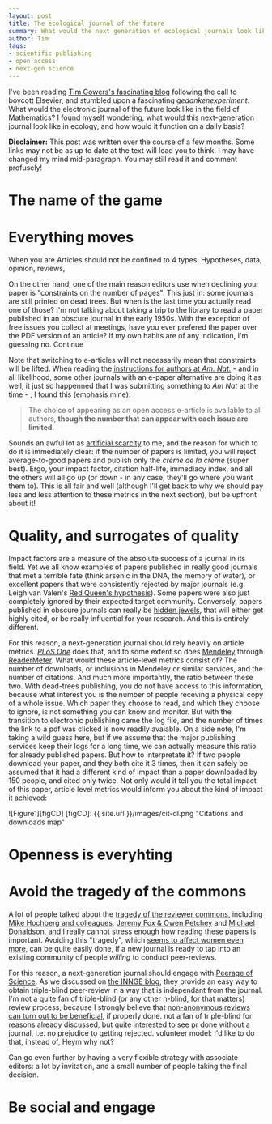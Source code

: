 ```yaml
---
layout: post
title: The ecological journal of the future
summary: What would the next generation of ecological journals look like?
author: Tim
tags:
- scientific publishing
- open access
- next-gen science
---
```


I've been reading [Tim Gowers's fascinating blog](http://gowers.wordpress.com/2012/01/29/whats-wrong-with-electronic-journals/) following the call to boycott Elsevier, and stumbled upon a fascinating *gedankenexperiment*. What would the electronic journal of the future look like in the field of Mathematics? I found myself wondering, what would this next-generation journal look like in ecology, and how would it function on a daily basis?

**Disclaimer:** This post was written over the course of a few months. Some links may not be as up to date at the text will lead you to think. I may have changed my mind mid-paragraph. You may still read it and comment profusely!

# The name of the game

# Everything moves

When you are 
Articles should not be confined to 4 types. Hypotheses, data, opinion, reviews, 

On the other hand, one of the main reason editors use when declining your paper is "constraints on the number of pages". This just in: some journals are still printed on dead trees. But when is the last time you actually read one of those? I'm not talking about taking a trip to the library to read a paper published in an obscure journal in the early 1950s. With the exception of free issues you collect at meetings, have you ever prefered the paper over the PDF version of an article? If my own habits are of any indication, I'm guessing no. Continue

Note that switching to e-articles will not necessarily mean that constraints will be lifted. When reading the [instructions for authors at *Am. Nat.*](http://www.jstor.org/page/journal/amernatu/forAuthor.html) - and in all likelihood, some other journals with an e-paper alternative are doing it as well, it just so happenned that I was submitting something to *Am Nat* at the time - , I found this (emphasis mine):

> The choice of appearing as an open access e-article is available to all authors, **though the number that can appear with each issue are limited**.  

Sounds an awful lot as [artificial scarcity](http://en.wikipedia.org/wiki/Artificial_scarcity) to me, and the reason for which to do it is immediately clear: if the number of papers is limited, you will reject average-to-good papers and publish only the *crème de la crème* (super best). Ergo, your impact factor, citation half-life, immediacy index, and all the others will all go up (or down - in any case, they'll go where you want them to). This is all fair and well (although I'll get back to why we should pay less and less attention to these metrics in the next section), but be upfront about it!

# Quality, and surrogates of quality

Impact factors are a measure of the absolute success of a journal in its field. Yet we all know examples of papers published in really good journals that met a terrible fate (think arsenic in the DNA, the memory of water), or excellent papers that were consistently rejected by major journals (e.g. Leigh van Valen's [Red Queen's hypothesis](http://en.wikipedia.org/wiki/Red_Queen%27s_Hypothesis)). Some papers were also just completely ignored by their expected target community. Conversely, papers published in obscure journals can really be [hidden jewels](http://f1000.com/rankings/hiddenjewels), that will either get highly cited, or be really influential for your research. And this is entirely different.

For this reason, a next-generation journal should rely heavily on article metrics. [*PLoS One*](http://www.plosone.org/home.action) does that, and to some extent so does [Mendeley](http://www.mendeley.com/) through [ReaderMeter](http://nitens.org/taraborelli/ReaderMeter). What would these article-level metrics consist of? The number of downloads, or inclusions in Mendeley or similar services, and the number of citations. And much more importantly, the ratio between these two. With dead-trees publishing, you do not have access to this information, because what interest you is the number of people receving a physical copy of a whole issue. Which paper they choose to read, and which they choose to ignore, is not something you can know and monitor. But with the transition to electronic publishing came the log file, and the number of times the link to a pdf was clicked is now readily avaiable. On a side note, I'm taking a wild guess here, but if we assume that the major publishing services keep their logs for a long time, we can actually measure this ratio for already published papers. But how to interpretate it? If two people download your paper, and they both cite it 3 times, then it can safely be assumed that it had a different kind of impact than a paper downloaded by 150 people, and cited only twice. Not only would it tell you the total impact of this paper, article level metrics would inform you about the kind of impact it achieved:

![Figure1][figCD]
[figCD]: {{ site.url }}/images/cit-dl.png  "Citations and downloads map"

# Openness is everyhting

# Avoid the tragedy of the commons

A lot of people talked about the [tragedy of the reviewer commons](http://blogs.helsinki.fi/egru-blog/2008/12/20/the-tragedy-of-the-reviewer-commons/), including [Mike Hochberg and colleagues](http://onlinelibrary.wiley.com/doi/10.1111/j.1461-0248.2008.01276.x/abstract), [Jeremy Fox & Owen Petchey](http://www.esajournals.org/doi/pdf/10.1890/0012-9623-91.3.325) and [Michael Donaldson](http://library.queensu.ca/ojs/index.php/IEE/article/view/4219/4240), and I really cannot stress enough how reading these papers is important. Avoiding this "tragedy", which [seems to affect women even more](http://oikosjournal.wordpress.com/2012/03/19/may-the-odds-be-ever-in-your-favor-a-brief-comment-on-the-review-games-in-ecology/), can be quite easily done, if a new journal is ready to tap into an existing community of people *willing* to conduct peer-reviews.

For this reason, a next-generation journal should engage with [Peerage of Science](http://www.peerageofscience.org/). As we discussed on [the INNGE blog](http://innge.net/?q=node/121), they provide an easy way to obtain triple-blind peer-review in a way that is independant from the journal. I'm not a quite fan of triple-blind (or any other n-blind, for that matters) review process, because I strongly believe that [non-anonymous reviews can turn out to be beneficial](http://timotheepoisot.fr/2012/01/29/sign-your-reviews/), if properly done. not a fan of triple-blind for reasons already discussed, but quite interested to see pr done without a journal, i.e. no prejudice to getting rejected. volunteer model: I'd like to do that, instead of, Heym why not?

Can go even further by having a very flexible strategy with associate editors: a lot by invitation, and a small number of people taking the final decision.

# Be social and engage
